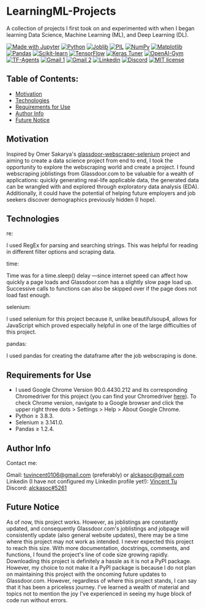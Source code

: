 # LearningML-Projects
A collection of projects I first took on and experimented with when I began learning Data Science, Machine Learning (ML), and Deep Learning (DL).

[![Made with Jupyter](https://img.shields.io/badge/Made%20with-Jupyter-F3f0f0?&logo=Jupyter&labelColor=F3f0f0)](https://jupyter.org/try)
[![Python](https://img.shields.io/badge/Python-3.8.3-21455f?logo=python&labelColor=21455f)](https://www.python.org/)
[![Joblib](https://img.shields.io/badge/Joblib-0.17.0-21455f?labelColor=21455f)](https://joblib.readthedocs.io/en/latest/)
[![PIL](https://img.shields.io/badge/PIL-7.2.0-21455f?labelColor=21455f)](https://pillow.readthedocs.io/en/stable/)
[![NumPy](https://img.shields.io/badge/NumPy-1.19.5-013243?logo=numpy&labelColor=013243)](https://numpy.org/doc/)
[![Matplotlib](https://img.shields.io/badge/Matplotlib-3.3.2-085678?labelColor=085678)](https://matplotlib.org/)
[![Pandas](https://img.shields.io/badge/Pandas-1.2.4-150458?logo=pandas&labelColor=150458)](https://pandas.pydata.org/pandas-docs/stable/)
[![Scikit-learn](https://img.shields.io/badge/Scikit--learn-3.3.2-319ace?logo=scikit-learn&labelColor=319ace)](https://scikit-learn.org/stable/index.html)
[![TensorFlow](https://img.shields.io/badge/TensorFlow-2.4.1-F3f0f0?logo=tensorflow&labelColor=F3f0f0)](https://www.tensorflow.org/api_docs/)
[![Keras Tuner](https://img.shields.io/badge/Keras%20Tuner-1.0.2-D00000?logo=keras&labelColor=D00000)](https://keras-team.github.io/keras-tuner/)
[![OpenAI-Gym](https://img.shields.io/badge/OpenAI--Gym-0.18.0-0081A5?logo=OpenAI%20Gym&labelColor=0081A5)](https://gym.openai.com/)
[![TF-Agents](https://img.shields.io/badge/TF-Agents-0.7.1-F3f0f0?logo=tensorflow&labelColor=F3f0f0)](https://www.tensorflow.org/agents)
[![Gmail 1](https://img.shields.io/badge/Gmail-tuvincent0106%40gmail.com-F3f0f0?logo=gmail&labelColor=F3f0f0)](https://mail.google.com/mail/?view=cm&fs=1&to=tuvincent0106@gmail.com)
[![Gmail 2](https://img.shields.io/badge/Gmail-alckasoc%40gmail.com-F3f0f0?logo=gmail&labelColor=F3f0f0)](https://mail.google.com/mail/?view=cm&fs=1&to=tuvincent0106@gmail.com)
[![Linkedin](https://img.shields.io/badge/Linkedin-Vincent%20Tu-0A66C2?logo=linkedin&labelColor=0A66C2)](https://www.linkedin.com/in/vincent-tu-422b18208)
[![Discord](https://img.shields.io/badge/Discord-alckasoc%235261-7187da?logo=discord&labelColor=7288db&logoColor=white)](https://discordapp.com/users/251152357063131138/)
[![MIT license](https://img.shields.io/badge/License-MIT-blue.svg?labelColor=blue)](https://raw.githubusercontent.com/alckasoc/LearningML-Projects/main/LICENSE)

## Table of Contents:
- [Motivation](https://github.com/alckasoc/LearningML-Projects/blob/main/README.md#motivation)
- [Technologies](https://github.com/alckasoc/Joblisting-Webscraper/blob/main/README.md#technologies)
- [Requirements for Use](https://github.com/alckasoc/Joblisting-Webscraper/blob/main/README.md#requirements-for-use)
- [Author Info](https://github.com/alckasoc/Joblisting-Webscraper/blob/main/README.md#author-info)
- [Future Notice](https://github.com/alckasoc/Joblisting-Webscraper/blob/main/README.md#future-notice)

## Motivation

Inspired by Omer Sakarya's [glassdoor-webscraper-selenium](https://github.com/arapfaik/scraping-glassdoor-selenium) project and aiming to create a data science project from end to end, I took the opportunity to explore the webscraping world and create a project. I found webscraping joblistings from Glassdoor.com to be valuable for a wealth of applications: quickly generating real-life applicable data, the generated data can be wrangled with and explored through exploratory data analysis (EDA). Additionally, it could have the potential of helping future employers and job seekers discover demographics previously hidden (I hope).

## Technologies

re:

I used RegEx for parsing and searching strings. This was helpful for reading in different filter options and scraping data.

time:

Time was for a time.sleep() delay —since internet speed can affect how quickly a page loads and Glassdoor.com has a slightly slow page load up. Successive calls to functions can also be skipped over if the page does not load fast enough.

selenium:

I used selenium for this project because it, unlike beautifulsoup4, allows for JavaScript which proved especially helpful in one of the large difficulties of this project.

pandas:

I used pandas for creating the dataframe after the job webscraping is done.

## Requirements for Use

- I used Google Chrome Version 90.0.4430.212 and its corresponding Chromedriver for this project (you can find your Chromedriver [here](https://sites.google.com/a/chromium.org/chromedriver/downloads)). To check Chrome version, navigate to a Google browser and click the upper right three dots > Settings > Help > About Google Chrome.
- Python ≥ 3.8.3.
- Selenium ≥ 3.141.0.
- Pandas ≥ 1.2.4.

## Author Info

Contact me:

Gmail: tuvincent0106@gmail.com (preferably) or alckasoc@gmail.com\
Linkedin (I have not configured my Linkedin profile yet!): [Vincent Tu](https://www.linkedin.com/in/vincent-tu-422b18208/)\
Discord: [alckasoc#5261](https://discordapp.com/users/251152357063131138/)

## Future Notice

As of now, this project works. However, as joblistings are constantly updated, and consequently Glassdoor.com's joblistings and jobpage will consistently update (also general website updates), there may be a time where this project may not work as intended. I never expected this project to reach this size. With more documentation, docstrings, comments, and functions, I found the project's line of code size growing rapidly. Downloading this project is definitely a hassle as it is not a PyPI package. However, my choice to not make it a PyPI package is because I do not plan on maintaining this project with the oncoming future updates to Glassdoor.com. However, regardless of where this project stands, I can say that it has been a priceless journey. I've learned a wealth of material and topics not to mention the joy I've experienced in seeing my huge block of code run without errors. 

